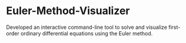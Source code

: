 # Euler-Method-Visualizer
Developed an interactive command-line tool to solve and visualize first-order ordinary differential equations using the Euler method.
